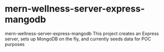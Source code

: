 # mern-wellness-server-express-mangodb
mern-wellness-server-express-mangodb
This project creates an Express server, sets up MongoDB on the fly, and currently seeds data for POC purposes

